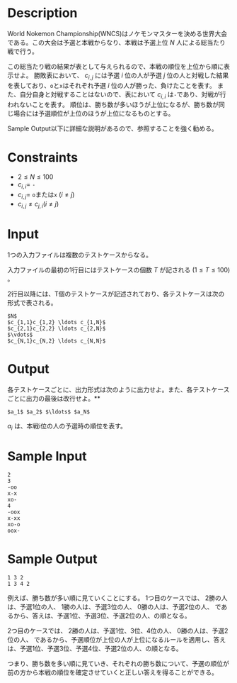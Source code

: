 # Description

World Nokemon Championship(WNCS)はノケモンマスターを決める世界大会である。この大会は予選と本戦からなり、本戦は予選上位 $N$ 人による総当たり戦で行う。

この総当たり戦の結果が表として与えられるので、本戦の順位を上位から順に表示せよ。
勝敗表において、 $c_{i,j}$ には予選 $i$ 位の人が予選 $j$ 位の人と対戦した結果を表しており、`o`と`x`はそれぞれ予選 $i$ 位の人が勝った、負けたことを表す。
また、自分自身と対戦することはないので、表において $c_{i,i}$ は`-`であり、対戦が行われないことを表す。
順位は、勝ち数が多いほうが上位になるが、勝ち数が同じ場合には予選順位が上位のほうが上位になるものとする。

Sample Output以下に詳細な説明があるので、参照することを強く勧める。

# Constraints

- $2 \le N \le 100$
- $c_{i,i} =$ `-`
- $c_{i,j} =$ `o`または`x` $(i \neq j)$
- $c_{i,j} \neq c_{j,i}(i \neq j)$

# Input
1つの入力ファイルは複数のテストケースからなる。

入力ファイルの最初の1行目にはテストケースの個数 $T$ が記される $(1 \le T \le 100)$ 。

2行目以降には、T個のテストケースが記述されており、各テストケースは次の形式で表される。

```
$N$
$c_{1,1}c_{1,2} \ldots c_{1,N}$
$c_{2,1}c_{2,2} \ldots c_{2,N}$
$\vdots$
$c_{N,1}c_{N,2} \ldots c_{N,N}$
```

# Output
各テストケースごとに、出力形式は次のように出力せよ。また、各テストケースごとに出力の最後は改行せよ。**

```
$a_1$ $a_2$ $\ldots$ $a_N$
```

$a_i$ は、本戦i位の人の予選時の順位を表す。

# Sample Input

```
2
3
-oo
x-x
xo-
4
-oox
x-xx
xo-o
oox-
```

# Sample Output

```
1 3 2
1 3 4 2
```

例えば、勝ち数が多い順に見ていくことにする。
1つ目のケースでは、
2勝の人は、予選1位の人、
1勝の人は、予選3位の人、
0勝の人は、予選2位の人、
であるから、答えは、予選1位、予選3位、予選2位の人、の順となる。

2つ目のケースでは、
2勝の人は、予選1位、3位、4位の人、
0勝の人は、予選2位の人、
であるから、予選順位が上位の人が上位になるルールを適用し、答えは、予選1位、予選3位、予選4位、予選2位の人、の順となる。

つまり、勝ち数を多い順に見ていき、それぞれの勝ち数について、予選の順位が前の方から本戦の順位を確定させていくと正しい答えを得ることができる。
